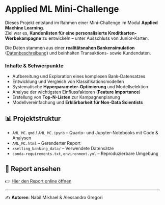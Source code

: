 # Applied ML Mini-Challenge

Dieses Projekt entstand im Rahmen einer Mini-Challenge im Modul **Applied Machine Learning**.  
Ziel war es, **Kundenlisten für eine personalisierte Kreditkarten-Werbekampagne** zu entwickeln – unter Ausschluss von Junior-Karten.  

Die Daten stammen aus einer **realitätsnahen Bankensimulation** ([Datenbeschreibung](https://sorry.vse.cz/~berka/challenge/PAST/index.html)) und beinhalten Transaktions- sowie Kundendaten.  

### Inhalte & Schwerpunkte
- Aufbereitung und Exploration eines komplexen Bank-Datensatzes  
- Entwicklung und Vergleich von Klassifikationsmodellen  
- Systematische **Hyperparameter-Optimierung** und Modellselektion  
- Analyse der wichtigsten Einflussfaktoren (**Feature Importance**)  
- Erstellung von **Top-N-Listen** zur Kampagnenplanung  
- Modellvereinfachung und **Erklärbarkeit für Non-Data Scientists**  

## 📊 Projektstruktur
- `AML_MC.qmd` / `AML_MC.ipynb` – Quarto- und Jupyter-Notebooks mit Code & Analysen  
- `AML_MC.html` – Gerenderter Report  
- `xselling_banking_data/` – Verwendete Datensätze  
- `conda-requirements.txt`, `environment.yml` – Reproduzierbare Umgebung  

## 🔗 Report ansehen
👉 [Hier den Report online öffnen](https://nabilmik.github.io/Applied-ML-Project-Credit-Card-Campaigns/AML_MC.html)

---

✍️ **Autoren**: Nabil Mikhael & Alessandro Gregori
